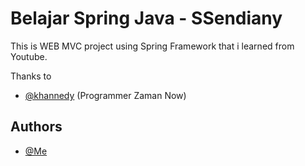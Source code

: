 
# Belajar Spring Java - SSendiany

This is WEB MVC project using Spring Framework that i learned from Youtube.

Thanks to
- [@khannedy](https://www.github.com/khannedy) (Programmer Zaman Now)







## Authors

- [@Me](https://www.github.com/SSendiany)

